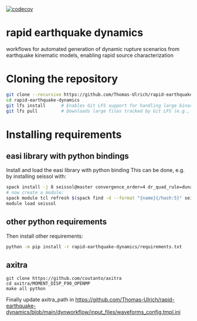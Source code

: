 [![codecov](https://codecov.io/gh/Thomas-Ulrich/rapid-earthquake-dynamics/branch/main/graph/badge.svg)](https://codecov.io/gh/Thomas-Ulrich/rapid-earthquake-dynamics)

# rapid earthquake dynamics

workflows for automated generation of dynamic rupture scenarios from earthquake kinematic models, enabling rapid source characterization


# Cloning the repository

```bash
git clone --recursive https://github.com/Thomas-Ulrich/rapid-earthquake-dynamics
cd rapid-earthquake-dynamics
git lfs install      # Enables Git LFS support for handling large binary files
git lfs pull         # Downloads large files tracked by Git LFS (e.g., .h5, .nc)
```

# Installing requirements

## easi library with python bindings

Install and load the easi library with python binding
This can be done, e.g. by installing seissol with:

```bash
spack install -j 8 seissol@master convergence_order=4 dr_quad_rule=dunavant equations=elastic precision=single ^easi +python
# now create a module:
spack module tcl refresh $(spack find -d --format "{name}{/hash:5}" seissol)
module load seissol
```

## other python requirements

Then install other requirements:

```bash
python -m pip install -r rapid-earthquake-dynamics/requirements.txt
```

## axitra

```
git clone https://github.com/coutanto/axitra
cd axitra/MOMENT_DISP_F90_OPENMP
make all python
```

Finally update axitra_path in
https://github.com/Thomas-Ulrich/rapid-earthquake-dynamics/blob/main/dynworkflow/input_files/waveforms_config.tmpl.ini
